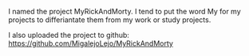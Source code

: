 
I named the project MyRickAndMorty. 
I tend to put the word My for my projects to differiantate them from my work or study projects.

I also uploaded the project to github:
https://github.com/MigalejoLejo/MyRickAndMorty


